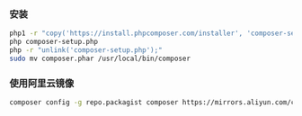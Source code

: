 ### 安装
``` bash
php1 -r "copy('https://install.phpcomposer.com/installer', 'composer-setup.php');"
php composer-setup.php
php -r "unlink('composer-setup.php');"
sudo mv composer.phar /usr/local/bin/composer
```




### 使用阿里云镜像

``` bash
composer config -g repo.packagist composer https://mirrors.aliyun.com/composer/
```

